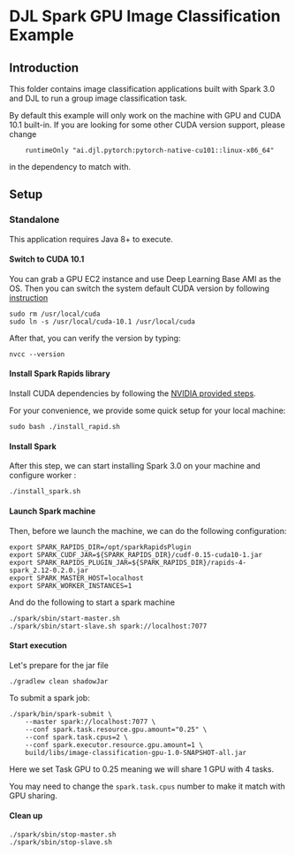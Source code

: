 # DJL Spark GPU Image Classification Example

## Introduction
This folder contains image classification applications built with Spark 3.0 and DJL to run a group image classification task.

By default this example will only work on the machine with GPU and CUDA 10.1 built-in.
If you are looking for some other CUDA version support, please change 

```
    runtimeOnly "ai.djl.pytorch:pytorch-native-cu101::linux-x86_64"
```
in the dependency to match with.

## Setup

### Standalone

This application requires Java 8+ to execute.

#### Switch to CUDA 10.1

You can grab a GPU EC2 instance and use Deep Learning Base AMI as the OS. Then you can switch the system default CUDA version by following [instruction](https://docs.aws.amazon.com/dlami/latest/devguide/tutorial-base.html)

```
sudo rm /usr/local/cuda
sudo ln -s /usr/local/cuda-10.1 /usr/local/cuda
```

After that, you can verify the version by typing:

```
nvcc --version
```

#### Install Spark Rapids library

Install CUDA dependencies by following the [NVIDIA provided steps](https://nvidia.github.io/spark-rapids/docs/get-started/getting-started-on-prem.html#spark-standalone-cluster).

For your convenience, we provide some quick setup for your local machine:

```
sudo bash ./install_rapid.sh
```

#### Install Spark

After this step, we can start installing Spark 3.0 on your machine and configure worker :

```
./install_spark.sh
```

#### Launch Spark machine

Then, before we launch the machine, we can do the following configuration:
```
export SPARK_RAPIDS_DIR=/opt/sparkRapidsPlugin
export SPARK_CUDF_JAR=${SPARK_RAPIDS_DIR}/cudf-0.15-cuda10-1.jar
export SPARK_RAPIDS_PLUGIN_JAR=${SPARK_RAPIDS_DIR}/rapids-4-spark_2.12-0.2.0.jar
export SPARK_MASTER_HOST=localhost
export SPARK_WORKER_INSTANCES=1
```

And do the following to start a spark machine

```
./spark/sbin/start-master.sh
./spark/sbin/start-slave.sh spark://localhost:7077
```

#### Start execution

Let's prepare for the jar file
```
./gradlew clean shadowJar
```

To submit a spark job:

```
./spark/bin/spark-submit \
    --master spark://localhost:7077 \
    --conf spark.task.resource.gpu.amount="0.25" \
    --conf spark.task.cpus=2 \
    --conf spark.executor.resource.gpu.amount=1 \
    build/libs/image-classification-gpu-1.0-SNAPSHOT-all.jar
```

Here we set Task GPU to 0.25 meaning we will share 1 GPU with 4 tasks.

You may need to change the `spark.task.cpus` number to make it match with GPU sharing.

#### Clean up

```
./spark/sbin/stop-master.sh
./spark/sbin/stop-slave.sh
```
